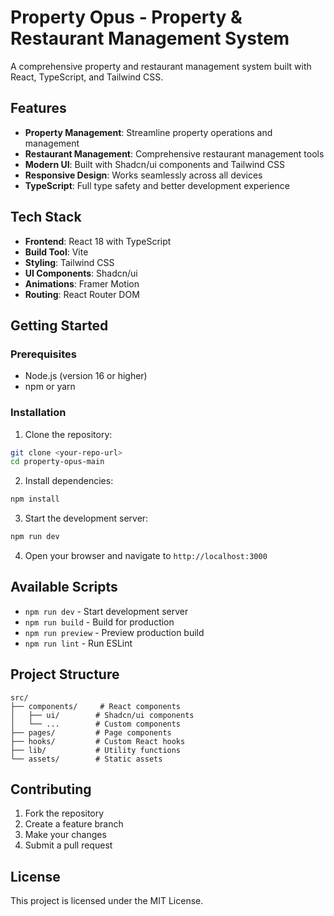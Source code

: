 # Property Opus - Property & Restaurant Management System

A comprehensive property and restaurant management system built with React, TypeScript, and Tailwind CSS.

## Features

- **Property Management**: Streamline property operations and management
- **Restaurant Management**: Comprehensive restaurant management tools
- **Modern UI**: Built with Shadcn/ui components and Tailwind CSS
- **Responsive Design**: Works seamlessly across all devices
- **TypeScript**: Full type safety and better development experience

## Tech Stack

- **Frontend**: React 18 with TypeScript
- **Build Tool**: Vite
- **Styling**: Tailwind CSS
- **UI Components**: Shadcn/ui
- **Animations**: Framer Motion
- **Routing**: React Router DOM

## Getting Started

### Prerequisites

- Node.js (version 16 or higher)
- npm or yarn

### Installation

1. Clone the repository:
```bash
git clone <your-repo-url>
cd property-opus-main
```

2. Install dependencies:
```bash
npm install
```

3. Start the development server:
```bash
npm run dev
```

4. Open your browser and navigate to `http://localhost:3000`

## Available Scripts

- `npm run dev` - Start development server
- `npm run build` - Build for production
- `npm run preview` - Preview production build
- `npm run lint` - Run ESLint

## Project Structure

```
src/
├── components/     # React components
│   ├── ui/        # Shadcn/ui components
│   └── ...        # Custom components
├── pages/         # Page components
├── hooks/         # Custom React hooks
├── lib/           # Utility functions
└── assets/        # Static assets
```

## Contributing

1. Fork the repository
2. Create a feature branch
3. Make your changes
4. Submit a pull request

## License

This project is licensed under the MIT License.

